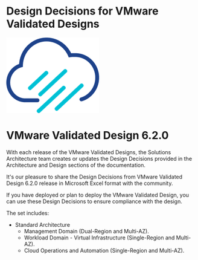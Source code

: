 # Design Decisions for VMware Validated Designs

![Rainpole](icon.png)

# VMware Validated Design 6.2.0

With each release of the VMware Validated Designs, the Solutions Architecture team creates or updates the Design Decisions provided in the Architecture and Design sections of the documentation. 

It's our pleasure to share the Design Decisions from VMware Validated Design 6.2.0 release in Microsoft Excel format with the community. 

If you have deployed or plan to deploy the VMware Validated Design, you can use these Design Decisions to ensure compliance with the design.

The set includes:

* Standard Architecture
    * Management Domain (Dual-Region and Multi-AZ).
    * Workload Domain - Virtual Infrastructure (Single-Region and Multi-AZ).
    * Cloud Operations and Automation (Single-Region and Multi-AZ).

